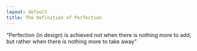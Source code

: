 ```yaml
---
layout: default
title: The Definition of Perfection
---
```

“Perfection (in design) is achieved not when there is nothing more to add, but rather when there is nothing more to take away”
